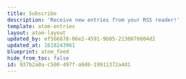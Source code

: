 ```yaml
---
title: Subscribe
description: 'Receive new entries from your RSS reader!'
template: atom-entries
layout: atom-layout
updated_by: ef566878-06e2-4591-9b05-2130076004d2
updated_at: 1618243961
blueprint: atom_feed
hide_from_toc: false
id: 937b2a0a-c500-497f-a9d6-19911372a4d1
---
```

